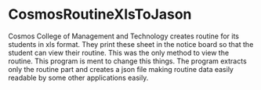 # CosmosRoutineXlsToJason
Cosmos College of Management and Technology creates routine for its students in xls format. They print these sheet in the notice board so that the student can view their routine. This was the only method to view the routine. 
This program is ment to change this things. The program extracts only the routine part and creates a json file making routine data easily readable by some other applications easily. 
